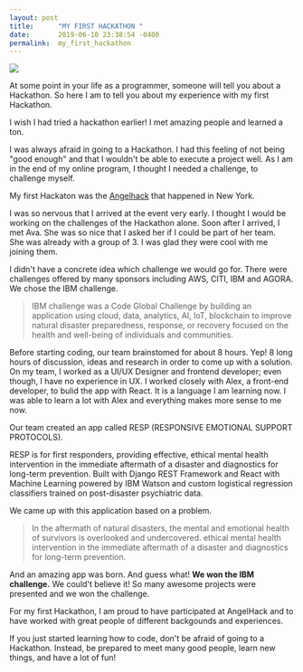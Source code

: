 ```yaml
---
layout: post
title:      "MY FIRST HACKATHON "
date:       2019-06-10 23:38:54 -0400
permalink:  my_first_hackathon
---
```


![](https://imgur.com/a/hHlpgxr)

At some point in your life as a programmer, someone will tell you about a Hackathon. So here I am to tell you about my experience with my first Hackathon.  


I wish I had tried a hackathon earlier! I met amazing people and learned a ton.

I was always afraid in going to a Hackathon. I had this feeling of not being "good enough" and  that I wouldn't be able to execute a project well.  As I am in the end of my online program, I thought I needed a challenge, to challenge myself.

My first Hackaton was the [Angelhack](https://angelhack.com/global-hackathon-series/) that happened in New York.

I was so nervous that I arrived at the event very early. I thought I would be working on the challenges of the Hackathon alone.  Soon after I arrived, I met Ava. She was so nice that I asked her  if I could be part of her team.  
She was already with a group of 3. I was glad they were cool with me joining them. 

I didn't have a concrete idea which challenge we would go for.  There were challenges offered by many  sponsors including AWS, CITI, IBM and  AGORA.  We chose the  IBM challenge.

>  IBM challenge was a Code Global Challenge by building an application using cloud, data, analytics, AI, IoT, blockchain to improve natural disaster preparedness, response, or recovery focused on the health and well-being of individuals and communities.

Before starting coding, our team brainstomed for about  8 hours. Yep! 8 long hours of discussion, ideas and research in order to come up with a solution. On my team, I worked as a UI/UX Designer and  frontend developer;  even though, I have  no experience in UX. I worked closely with Alex,  a front-end developer,  to bulid the app with React. It is a language I am learning now. I was able to learn a lot with Alex and everything makes more sense to me now.

Our team created an app called RESP (RESPONSIVE EMOTIONAL SUPPORT PROTOCOLS).

RESP is for first responders, providing effective, ethical mental health intervention in the immediate aftermath of a disaster and diagnostics for long-term prevention. Built with Django REST Framework and React with Machine Learning powered by IBM Watson and custom logistical regression classifiers trained on post-disaster psychiatric data.

We came up with this application based on a problem. 

> In the aftermath of natural disasters, the mental and emotional health of survivors  is overlooked and undercovered. ethical mental health intervention in the immediate aftermath of a disaster and diagnostics for long-term prevention.

And an amazing app was born. And guess what! **We won the IBM challenge.** We could't believe it! So many awesome projects were presented and we won the challenge.

For my first Hackathon, I am proud to have participated at AngelHack and to have worked with great people of different backgounds and experiences.
 
If you just started learning how to code, don't be afraid of going to a Hackathon. Instead, be prepared to meet many good people, learn new things, and have a lot of fun! 


